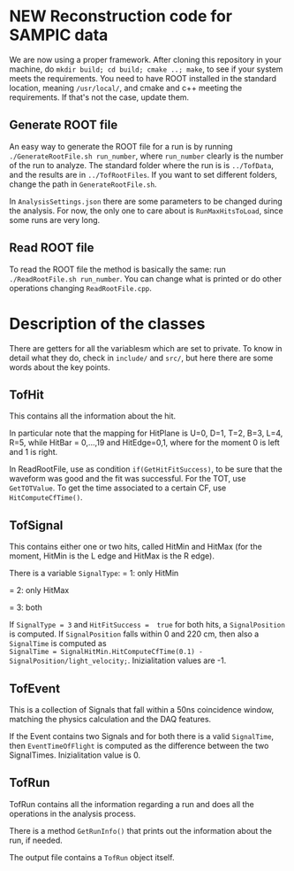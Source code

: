 # NEW Reconstruction code for SAMPIC data

We are now using a proper framework. 
After cloning this repository in your machine, do `mkdir build; cd build; cmake ..; make`, to see if your system meets the requirements.
You need to have ROOT installed in the standard location, meaning `/usr/local/`, and cmake and c++ meeting the requirements. 
If that's not the case, update them. 

## Generate ROOT file
An easy way to generate the ROOT file for a run is by running `./GenerateRootFile.sh run_number`, where `run_number` clearly is the number of the run to analyze.
The standard folder where the run is is `../TofData`, and the results are in `../TofRootFiles`.
If you want to set different folders, change the path in `GenerateRootFile.sh`.

In `AnalysisSettings.json` there are some parameters to be changed during the analysis. 
For now, the only one to care about is `RunMaxHitsToLoad`, since some runs are very long.

## Read ROOT file
To read the ROOT file the method is basically the same:
run `./ReadRootFile.sh run_number`. 
You can change what is printed or do other operations changing `ReadRootFile.cpp`.


# Description of the classes

There are getters for all the variablesm which are set to private. 
To know in detail what they do, check in `include/` and `src/`, but here there are some words about the key points.

## TofHit
This contains all the information about the hit. 

In particular note that the mapping for HitPlane is U=0, D=1, T=2, B=3, L=4, R=5, while HitBar = 0,...,19 and HitEdge=0,1, where for the moment 0 is left and 1 is right.

In ReadRootFile, use as condition `if(GetHitFitSuccess)`, to be sure that the waveform was good and the fit was successful. 
For the TOT, use `GetTOTValue`.
To get the time associated to a certain CF, use `HitComputeCfTime()`.


## TofSignal
This contains either one or two hits, called HitMin and HitMax (for the moment, HitMin is the L edge and HitMax is the R edge). 

There is a variable `SignalType`:
= 1: only HitMin 

= 2: only HitMax

= 3: both 

If `SignalType = 3` and `HitFitSuccess =  true` for both hits, a `SignalPosition` is computed. 
If `SignalPosition` falls within 0 and 220 cm, then also a `SignalTime`  is computed as         
``SignalTime = SignalHitMin.HitComputeCfTime(0.1) - SignalPosition/light_velocity;``. 
Inizialitation values are -1.

## TofEvent
This is a collection of Signals that fall within a 50ns coincidence window, matching the physics calculation and the DAQ features.

If the Event contains two Signals and for both there is a valid `SignalTime`, then `EventTimeOfFlight` is computed as the difference between the two SignalTimes. 
Inizialitation value is 0.

## TofRun
TofRun contains all the information regarding a run and does all the operations in the analysis process. 

There is a method `GetRunInfo()` that prints out the information about the run, if needed.

The output file contains a `TofRun` object itself. 

<!-- 
THE FOLLOWING OPTIONS ARE NOT HERE YET FOR THE NEW FORMAT, BUT WILL BE

## Display waveforms
The program `WFDisplay.C` displays the waveforms of a specific Run, of a specific channel. It can be made smarter to accept more than one channel at the time.
To run it, there is a simple bash script in this case as well: `DisplayWaveforms.sh`.
It is necessary to have generated the file `*_events.root`, and to write its mother directory in the script.
`DisplayWaveforms.sh` accepts two parameters from command line:

- argv[1] is the Run to analyse (`int`)
- argv[2] is the Channel of which waveforms will be displayed (`int`).

One can also set these two parameters directly inside the script and launch it without parameters passed from command line.
If the selected channel has triggered in the selected run, all waveforms will be displayed one at the time in a Canvas. 
The amplitude of the waveforms and the number of hits in that events will be printed out in the terminal.
The Y range can be set inside `WFDisplay.C`. 
Once the program is in execution, double click on the Canvas or single click on the axis to go to the following Waveform
You can also change the value of a bool to avoid having to click to display the following waveform; all will be shown quickly. 
This is useful to store all the waveforms of a channel in a quick way. They are then stored in `wfs.csv`.

## Display Events
The program `EventDisplay.C` displays the bars thata are triggered in a specific Run, in a specific Event. 
The option to display more events changing by clicking on the canvas will be added
To run it, there is a simple bash script in this case as well: `DisplayEvents.sh`.
It is necessary to have generated the file `*_events.root`, and to write its mother directory in the script.
`DisplayEvent.sh` accepts two parameters from command line:

- argv[1] is the Run to analyse (`int`)
- argv[2] is the Event to displat (`int`).

One can also set these two parameters directly inside the script and launch it without parameters passed from command line. -->